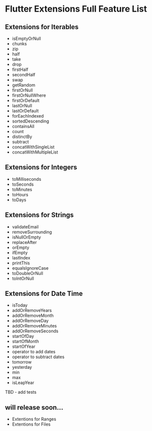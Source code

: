 # Flutter Extensions Full Feature List

## Extensions for Iterables
- isEmptyOrNull
- chunks
- zip
- half
- take
- drop
- firstHalf
- secondHalf
- swap
- getRandom
- firstOrNull
- firstOrNullWhere
- firstOrDefault
- lastOrNull
- lastOrDefault
- forEachIndexed
- sortedDescending
- containsAll
- count
- distinctBy
- subtract
- concatWithSingleList
- concatWithMultipleList

## Extensions for Integers
- toMilliseconds
- toSeconds
- toMinutes
- toHours
- toDays

## Extensions for Strings
- validateEmail
- removeSurrounding
- isNullOrEmpty
- replaceAfter
- orEmpty
- ifEmpty
- lastIndex
- printThis
- equalsIgnoreCase
- toDoubleOrNull
- toIntOrNull


## Extensions for Date Time
- isToday
- addOrRemoveYears
- addOrRemoveMonth
- addOrRemoveDay
- addOrRemoveMinutes
- addOrRemoveSeconds
- startOfDay
- startOfMonth
- startOfYear
- operator to add dates
- operator to subtract dates
- tomorrow
- yesterday
- min
- max
- isLeapYear


TBD - add tests

## will release soon...
- Extentions for Ranges
- Extentions for Files







